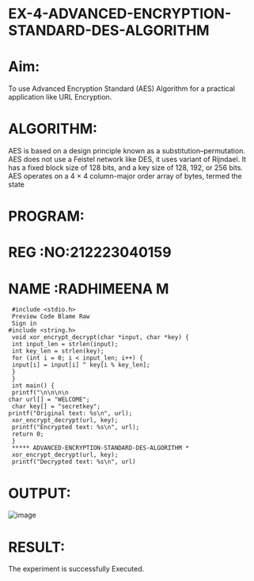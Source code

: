 # EX-4-ADVANCED-ENCRYPTION-STANDARD-DES-ALGORITHM
# Aim:
To use Advanced Encryption Standard (AES) Algorithm for a practical application like URL Encryption.

# ALGORITHM:
AES is based on a design principle known as a substitution–permutation.
AES does not use a Feistel network like DES, it uses variant of Rijndael.
It has a fixed block size of 128 bits, and a key size of 128, 192, or 256 bits.
AES operates on a 4 × 4 column-major order array of bytes, termed the state
# PROGRAM:
# REG :NO:212223040159
# NAME :RADHIMEENA M
```
 #include <stdio.h>
 Preview Code Blame Raw
 Sign in
#include <string.h>
 void xor_encrypt_decrypt(char *input, char *key) {
 int input_len = strlen(input);
 int key_len = strlen(key);
 for (int i = 0; i < input_len; i++) {
 input[i] = input[i] ^ key[i % key_len];
 }
 }
 int main() {
 printf("\n\n\n\n      
char url[] = "WELCOME";
 char key[] = "secretkey"; 
printf("Original text: %s\n", url);
 xor_encrypt_decrypt(url, key);
 printf("Encrypted text: %s\n", url);
 return 0;
 }
 ***** ADVANCED-ENCRYPTION-STANDARD-DES-ALGORITHM *
 xor_encrypt_decrypt(url, key);
 printf("Decrypted text: %s\n", url)
```
# OUTPUT:
![image](https://github.com/user-attachments/assets/493173fb-1e6f-4b0b-9c96-f7231d3286b9)

# RESULT:
The experiment is successfully Executed.

